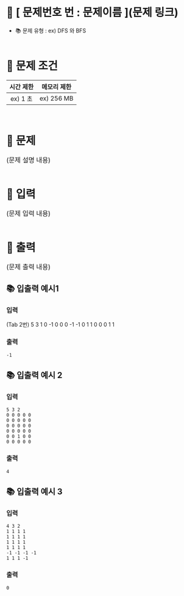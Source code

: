 # 📌 [ 문제번호 번 : 문제이름 ](문제 링크)
- 📚 문제 유형 : ex) DFS 와 BFS
  <br/><br/>

# 📌 문제 조건

|시간 제한|메모리 제한|
|:------:|:---:|
|ex) 1 초|ex) 256 MB|
<br/>

# 📌 문제
<div style="font-size: 17px">
(문제 설명 내용)
</div>
<br/>

# 📌 입력
<div style="font-size: 17px">
(문제 입력 내용)
</div>
<br/>

# 📌 출력
<div style="font-size: 17px">
(문제 출력 내용)
</div>

## 📚 입출력 예시1
### 입력 
(Tab 2번)
    5 3 1
    0 -1 0 0 0
    -1 -1 0 1 1
    0 0 0 1 1

### 출력
    -1

## 📚 입출력 예시 2

### 입력
    5 3 2
    0 0 0 0 0
    0 0 0 0 0
    0 0 0 0 0
    0 0 0 0 0
    0 0 1 0 0
    0 0 0 0 0

### 출력
    4

## 📚 입출력 예시 3

### 입력
    4 3 2
    1 1 1 1
    1 1 1 1
    1 1 1 1
    1 1 1 1
    -1 -1 -1 -1
    1 1 1 -1

### 출력
    0
